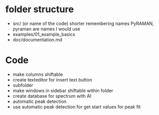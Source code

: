 # folder structure 
- src/ (or name of the code) shorter remembering names PyRAMAN, pyraman are names I would use 
- examples/01_example_basics 
- doc/documentation.md  
# Code
- make columns shiftable
- create texteditor for insert text button
- subfolder 
- make windows in sidebar shiftable within folder
- create database for spectrum with AI
- automatic peak detection
- use automatic peak detection for get start values for peak fit

